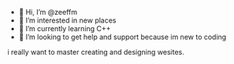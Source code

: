 - 👋 Hi, I’m @zeeffm
- 👀 I’m interested in new places 
- 🌱 I’m currently learning C++
- 💞️ I’m looking to get help and support because im new to coding 


i really want to master creating and designing wesites. 
